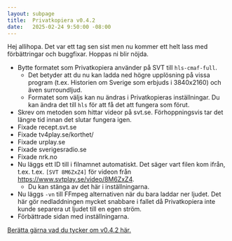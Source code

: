 ```yaml
---
layout: subpage
title:  Privatkopiera v0.4.2
date:   2025-02-24 9:50:00 -08:00
---
```


Hej allihopa. Det var ett tag sen sist men nu kommer ett helt lass med förbättringar och buggfixar. Hoppas ni blir nöjda.

- Bytte formatet som Privatkopiera använder på SVT till `hls-cmaf-full`.
  - Det betyder att du nu kan ladda ned högre upplösning på vissa program (t.ex. Historien om Sverige som erbjuds i 3840x2160) och även surroundljud.
  - Formatet som väljs kan nu ändras i Privatkopieras inställningar. Du kan ändra det till `hls` för att få det att fungera som förut.
- Skrev om metoden som hittar videor på svt.se. Förhoppningsvis tar det längre tid innan det slutar fungera igen.
- Fixade recept.svt.se
- Fixade tv4play.se/korthet/
- Fixade urplay.se
- Fixade sverigesradio.se
- Fixade nrk.no
- Nu läggs ett ID till i filnamnet automatiskt. Det säger vart filen kom ifrån, t.ex. t.ex. `[SVT 8M6ZxZ4]` för videon från https://www.svtplay.se/video/8M6ZxZ4.
  - Du kan stänga av det här i inställningarna.
- Nu läggs `-vn` till FFmpeg alternativen när du bara laddar ner ljudet. Det här gör nedladdningen mycket snabbare i fallet då Privatkopiera inte kunde separera ut ljudet till en egen ström.
- Förbättrade sidan med inställningarna.

[Berätta gärna vad du tycker om v0.4.2 här.](https://github.com/stefansundin/privatkopiera/discussions/246)
